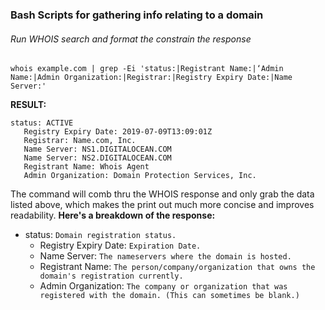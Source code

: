 ### Bash Scripts for gathering info relating to a domain

###### Run WHOIS search and format the constrain the response
```
whois example.com | grep -Ei 'status:|Registrant Name:|‘Admin Name:|Admin Organization:|Registrar:|Registry Expiry Date:|Name Server:'
```
__RESULT:__ 
```
status: ACTIVE
   Registry Expiry Date: 2019-07-09T13:09:01Z
   Registrar: Name.com, Inc.
   Name Server: NS1.DIGITALOCEAN.COM
   Name Server: NS2.DIGITALOCEAN.COM
   Registrant Name: Whois Agent
   Admin Organization: Domain Protection Services, Inc.
```
The command will comb thru the WHOIS response and only grab the data listed above, which makes the print out much more concise and improves readability.
__Here's a breakdown of the response:__
* status: ```Domain registration status.```
  * Registry Expiry Date: ```Expiration Date.```
  * Name Server: ```The nameservers where the domain is hosted.```
  * Registrant Name: ```The person/company/organization that owns the domain's registration currently.```
  * Admin Organization: ```The company or organization that was registered with the domain. (This can sometimes be blank.)```

